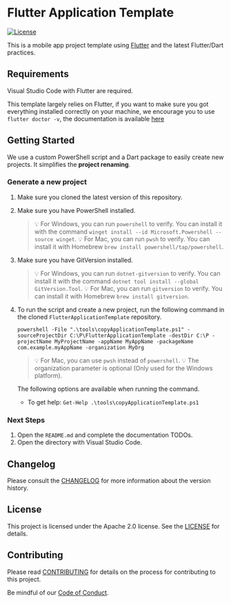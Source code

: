 ﻿# Flutter Application Template

[![License](https://img.shields.io/badge/License-Apache%202.0-blue.svg?style=flat-square)](LICENSE)

This is a mobile app project template using [Flutter](https://github.com/flutter) and the latest Flutter/Dart practices.

## Requirements

Visual Studio Code with Flutter are required.

This template largely relies on Flutter, if you want to make sure you got everything installed correctly on your machine, we encourage you to use `flutter doctor -v`, the documentation is available [here](https://docs.flutter.dev/)

## Getting Started

We use a custom PowerShell script and a Dart package to easily create new projects. It simplifies the **project renaming**.

### Generate a new project

1. Make sure you cloned the latest version of this repository.

2. Make sure you have PowerShell installed.

   > 💡 For Windows, you can run `powershell` to verify. You can install it with the command `winget install --id Microsoft.Powershell --source winget`.
   > 💡 For Mac, you can run `pwsh` to verify. You can install it with Homebrew `brew install powershell/tap/powershell`.

3. Make sure you have GitVersion installed.

   > 💡 For Windows, you can run `dotnet-gitversion` to verify. You can install it with the command `dotnet tool install --global GitVersion.Tool`.
   > 💡 For Mac, you can run `gitversion` to verify. You can install it with Homebrew `brew install gitversion`.

4. To run the script and create a new project, run the following command in the cloned `FlutterApplicationTemplate` repository.

   `powershell -File ".\tools\copyApplicationTemplate.ps1" -sourceProjectDir C:\P\FlutterApplicationTemplate -destDir C:\P -projectName MyProjectName -appName MyAppName -packageName com.example.myAppName -organization MyOrg`

   > 💡 For Mac, you can use `pwsh` instead of `powershell`.
   > 💡 The organization parameter is optional (Only used for the Windows platform).

   The following options are available when running the command.

   - To get help: `Get-Help .\tools\copyApplicationTemplate.ps1`

### Next Steps

1. Open the `README.md` and complete the documentation TODOs.
2. Open the directory with Visual Studio Code.

## Changelog

Please consult the [CHANGELOG](CHANGELOG.md) for more information about the version history.

## License

This project is licensed under the Apache 2.0 license. See the [LICENSE](LICENSE) for details.

## Contributing

Please read [CONTRIBUTING](CONTRIBUTING.md) for details on the process for contributing to this project.

Be mindful of our [Code of Conduct](CODE_OF_CONDUCT.md).
